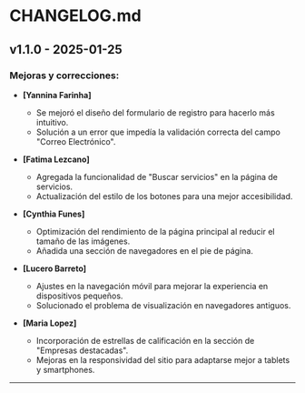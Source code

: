 # CHANGELOG.md

## v1.1.0 - 2025-01-25

### Mejoras y correcciones:

- **[Yannina Farinha]**
  - Se mejoró el diseño del formulario de registro para hacerlo más intuitivo.
  - Solución a un error que impedía la validación correcta del campo "Correo Electrónico".

- **[Fatima Lezcano]**
  - Agregada la funcionalidad de "Buscar servicios" en la página de servicios.
  - Actualización del estilo de los botones para una mejor accesibilidad.

- **[Cynthia Funes]**
  - Optimización del rendimiento de la página principal al reducir el tamaño de las imágenes.
  - Añadida una sección de navegadores en el pie de página.

- **[Lucero Barreto]**
  - Ajustes en la navegación móvil para mejorar la experiencia en dispositivos pequeños.
  - Solucionado el problema de visualización en navegadores antiguos.

- **[Maria Lopez]**
  - Incorporación de estrellas de calificación en la sección de "Empresas destacadas".
  - Mejoras en la responsividad del sitio para adaptarse mejor a tablets y smartphones.

---

